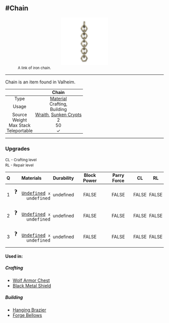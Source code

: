 <meta property="og:title" content="Chain - MoreValheim" /><meta property="og:type" content="website" /><meta property="og:image" content="/assets/chain.png" /><meta property="og:description" content="Chain is an item found in Valheim." /><meta name="theme-color" content="#546D78"><meta name="twitter:card" content="summary_large_image">
#Chain
-------------
<style>img {width:20px;}.tb {width:150px;display: block;margin-left: auto;margin-right: auto;}</style>

<style>.md-typeset table:not([class]) th:not([align]) {min-width:unset!important;}</style>
<style>td{padding:0em 0.3em!important;text-align:center!important;border-left:.05rem solid var(--md-default-fg-color--lightest)}</style>

<style>th{padding:0.1em 0.3em!important;text-align:center!important;font-weight:bold}</style>

<style>pre{text-align:right!important}</style>
<style>table tr td:first-child {border-left: 0;};</style>

<figure><img src="/assets/chain.png" class="tb" /><figcaption><small>A link of iron chain.</small></figcaption></figure>

-------------

Chain is an item found in Valheim.

|        | Chain              |
| ----------- | ------------------------------------ |
| Type | [Material](../../types/material)
| Usage | Crafting,<br>Building<br>
| Source | [Wraith](../../creatures/wraith), [Sunken Crypts](../../locations/sunken_crypts)
| Weight | 2 |
| Max Stack | 50 |
| Teleportable | ✓


-------------

### Upgrades

<small>CL - Crafting level</small><br><small>RL - Repair level</small>

| Q | Materials | Durability | Block Power | Parry Force | CL | RL |
| - | - | - | - | - | - | - |
| 1 | <pre>[![Undefined](/assets/undefined.png)](../../items/undefined) [Undefined](../../items/undefined) <small>x</small> undefined</pre> | undefined | FALSE | FALSE | FALSE | FALSE |
| 2 | <pre>[![Undefined](/assets/undefined.png)](../../items/undefined) [Undefined](../../items/undefined) <small>x</small> undefined</pre> | undefined | FALSE | FALSE | FALSE | FALSE |
| 3 | <pre>[![Undefined](/assets/undefined.png)](../../items/undefined) [Undefined](../../items/undefined) <small>x</small> undefined</pre> | undefined | FALSE | FALSE | FALSE | FALSE |

#### Used in:

##### Crafting

* [Wolf Armor Chest](../wolf_armor_chest)
* [Black Metal Shield](../black_metal_shield)
##### Building

* [Hanging Brazier](../hanging_brazier)
* [Forge Bellows](../forge_bellows)